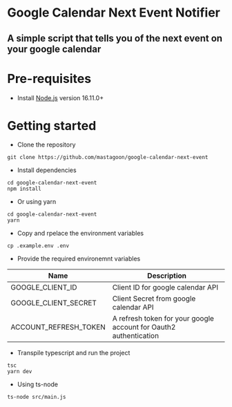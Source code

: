 # Google Calendar Next Event Notifier

A simple script that tells you of the next event on your google calendar
-------------

# Pre-requisites
- Install [Node.js](https://nodejs.org/en/) version 16.11.0+

# Getting started
- Clone the repository
```
git clone https://github.com/mastagoon/google-calendar-next-event
```
- Install dependencies
```
cd google-calendar-next-event
npm install
```
- Or using yarn
```
cd google-calendar-next-event
yarn
```
- Copy and rpelace the environment variables
```
cp .example.env .env
```
- Provide the required environemnt variables

| Name                          | Description                         |
| ----------------------------- | ------------------------------------|
|GOOGLE_CLIENT_ID           | Client ID for google calendar API       |
|GOOGLE_CLIENT_SECRET       | Client Secret from google calendar API  |
|ACCOUNT_REFRESH_TOKEN      | A refresh token for your google account for Oauth2 authentication |

- Transpile typescript and run the project
```
tsc
yarn dev
```
- Using ts-node
```
ts-node src/main.js
```
